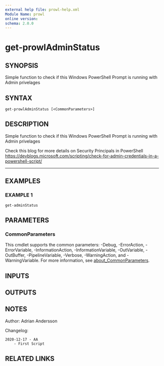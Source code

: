 ```yaml
---
external help file: prowl-help.xml
Module Name: prowl
online version:
schema: 2.0.0
---
```


# get-prowlAdminStatus

## SYNOPSIS
Simple function to check if this Windows PowerShell Prompt is running with Admin privelages

## SYNTAX

```
get-prowlAdminStatus [<CommonParameters>]
```

## DESCRIPTION
Simple function to check if this Windows PowerShell Prompt is running with Admin privelages

Check this blog for more details on Security Principals in PowerShell
https://devblogs.microsoft.com/scripting/check-for-admin-credentials-in-a-powershell-script/

------------

## EXAMPLES

### EXAMPLE 1
```
get-adminStatus
```

## PARAMETERS

### CommonParameters
This cmdlet supports the common parameters: -Debug, -ErrorAction, -ErrorVariable, -InformationAction, -InformationVariable, -OutVariable, -OutBuffer, -PipelineVariable, -Verbose, -WarningAction, and -WarningVariable. For more information, see [about_CommonParameters](http://go.microsoft.com/fwlink/?LinkID=113216).

## INPUTS

## OUTPUTS

## NOTES
Author: Adrian Andersson


Changelog:

    2020-12-17 - AA
        - First Script

## RELATED LINKS
